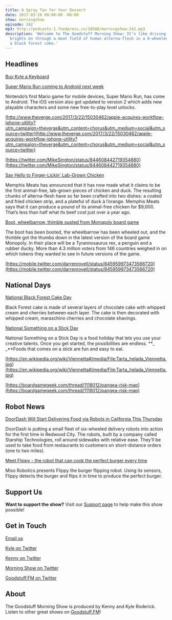 ```yaml
---
title: A Spray Tan for Your Dessert
date: 2017-03-28 09:00:00 -06:00
show: morningshow
episode: 342
mp3: http://podcasts-1.feedpress.co/10588/morningshow-342.mp3
description: 'Welcome to The Goodstuff Morning Show: It’s like driving with just your
  brights on through a meat field of human alterna-flesh in a 6-wheeled robot carrying
  a black forest cake.'
---
```


## Headlines

[Buy Kyle a Keyboard](https://smile.amazon.com/AmazonBasics-KU-0833-Wired-Keyboard/dp/B005EOWBHC/ref=sr_1_1?ie=UTF8&qid=1490711296&sr=8-1&keywords=amazon+basic+keyboard)

[Super Mario Run coming to Android next week](http://www.polygon.com/2017/3/17/14964312/super-mario-run-android-release-date-google-play-store-nintendo)

Nintendo’s first Mario game for mobile devices, Super Mario Run, has come to Android. The iOS version also got updated to version 2 which adds new playable characters and some new free-to-play level unlocks.

[http://www.theverge.com/2017/3/22/15030462/apple-acquires-workflow-iphone-utility?utm_campaign=theverge&utm_content=chorus&utm_medium=social&utm_source=twitter](http://www.theverge.com/2017/3/22/15030462/apple-acquires-workflow-iphone-utility?utm_campaign=theverge&utm_content=chorus&utm_medium=social&utm_source=twitter)

[https://twitter.com/MikeSington/status/844608442719354880](https://twitter.com/MikeSington/status/844608442719354880)

[Say Hello to Finger-Lickin’ Lab-Grown Chicken](https://www.technologyreview.com/s/603862/say-hello-to-finger-lickin-lab-grown-chicken/)

Memphis Meats has announced that it has now made what it claims to be the first animal-free, lab-grown pieces of chicken and duck. The resulting chunks of alterna-flesh have so far been crafted into two dishes: a coated and fried chicken strip, and a plateful of duck à l’orange. Memphis Meats says that it can produce a pound of its animal-free chicken for $9,000. That’s less than half what its beef cost just over a year ago.

[Boot, wheelbarrow, thimble ousted from Monopoly board game](https://apnews.com/62d78fabff7a444d9ac24b6c80240703/Boot,-wheelbarrow,-thimble-ousted-from-Monopoly-board-game?utm_campaign=SocialFlow&utm_source=Twitter&utm_medium=APEastRegion)

The boot has been booted, the wheelbarrow has been wheeled out, and the thimble got the thumbs down in the latest version of the board game Monopoly. In their place will be a Tyrannosaurus rex, a penguin and a rubber ducky. More than 4.3 million voters from 146 countries weighed in on which tokens they wanted to see in future versions of the game.

[https://mobile.twitter.com/darrenrovell/status/845959973473566720](https://mobile.twitter.com/darrenrovell/status/845959973473566720)

## National Days

[National Black Forest Cake Day](http://nationaldaycalendar.com/national-black-forest-cake-day-march-28/)

Black Forest cake is made of several layers of chocolate cake with whipped cream and cherries between each layer. The cake is then decorated with whipped cream, maraschino cherries and chocolate shavings.

[National Something on a Stick Day](http://nationaldaycalendar.com/national-something-on-a-stick-day-march-28/)

National Something on a Stick Day is a food holiday that lets you use your creative talents.  Once you get started, the possibilities are endless. **_ _**Foods that comes on a stick are fun and easy to eat.

[https://en.wikipedia.org/wiki/Viennetta#/media/File:Tarta_helada_Viennetta.jpg](https://en.wikipedia.org/wiki/Viennetta#/media/File:Tarta_helada_Viennetta.jpg)

[https://boardgamegeek.com/thread/1118012/pangea-risk-map](https://boardgamegeek.com/thread/1118012/pangea-risk-map)

## Robot News

[DoorDash Will Start Delivering Food via Robots in California This Thursday](https://www.buzzfeed.com/alexkantrowitz/doordash-will-start-delivering-food-via-robots-in?utm_term=.cryKlvmkBV#.wqR1RBLmzN)

DoorDash is putting a small fleet of six-wheeled delivery robots into action for the first time in Redwood City. The robots, built by a company called Starship Technologies, roll around sidewalks with relative ease. They’ll be used to take food from restaurants to customers on short-distance orders (one to two miles).

[Meet Flippy - the robot that can cook the perfect burger every time](http://www.telegraph.co.uk/technology/2017/03/09/meet-flippy-robot-can-cook-perfect-burger-every-time/)

Miso Robotics presents Flippy the burger flipping robot. Using its sensors, Flippy detects the burger and flips it in time to produce the perfect burger.

## Support Us

**Want to support the show?** Visit our [Support page](http://goodstuff.fm/support) to help make this show possible!

## Get in Touch

[Email us](mailto:kyle@goodstuff.fm)

[Kyle on Twitter](http://twitter.com/dogburps)

[Kenny on Twitter](http://twitter.com/pizzarobotics)

[Morning Show on Twitter](http://twitter.com/morningshowam)

[Goodstuff.FM on Twitter](http://twitter.com/goodstufffm)

## About

The Goodstuff Morning Show is produced by Kenny and Kyle Roderick. Listen to other great shows on [Goodstuff.FM](http://goodstuff.fm/shows)!